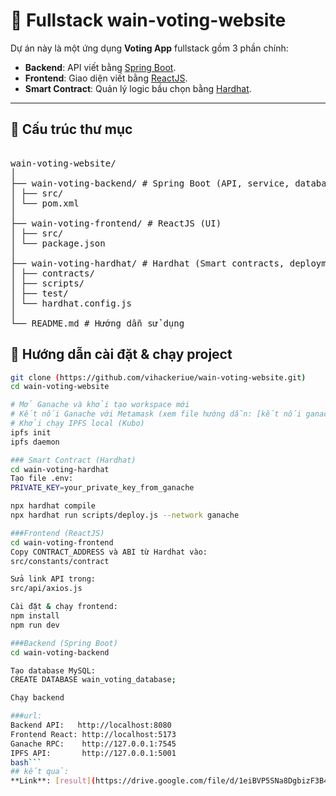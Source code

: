 ﻿# 🚀 Fullstack  wain-voting-website

Dự án này là một ứng dụng **Voting App** fullstack gồm 3 phần chính:

- **Backend**: API viết bằng [Spring Boot](https://spring.io/projects/spring-boot).
- **Frontend**: Giao diện viết bằng [ReactJS](https://reactjs.org/).
- **Smart Contract**: Quản lý logic bầu chọn bằng [Hardhat](https://hardhat.org/).

---

## 📂 Cấu trúc thư mục

<pre> 
wain-voting-website/
│
├── wain-voting-backend/ # Spring Boot (API, service, database)
│ ├── src/
│ └── pom.xml
│
├── wain-voting-frontend/ # ReactJS (UI)
│ ├── src/
│ └── package.json
│
├── wain-voting-hardhat/ # Hardhat (Smart contracts, deployment)
│ ├── contracts/
│ ├── scripts/
│ ├── test/
│ └── hardhat.config.js
│
└── README.md # Hướng dẫn sử dụng
</pre>

## 🚀 Hướng dẫn cài đặt & chạy project


```bash
git clone (https://github.com/vihackeriue/wain-voting-website.git)
cd wain-voting-website

# Mở Ganache và khởi tạo workspace mới
# Kết nối Ganache với Metamask (xem file hướng dẫn: [kết nối ganache](https://drive.google.com/file/d/1N_ftutVAHPwr9ud7KZEn3KAYJ9-SaL1L/view?usp=sharing))
# Khởi chạy IPFS local (Kubo)
ipfs init
ipfs daemon

### Smart Contract (Hardhat)
cd wain-voting-hardhat
Tạo file .env:
PRIVATE_KEY=your_private_key_from_ganache

npx hardhat compile
npx hardhat run scripts/deploy.js --network ganache

###Frontend (ReactJS)
cd wain-voting-frontend
Copy CONTRACT_ADDRESS và ABI từ Hardhat vào:
src/constants/contract

Sửa link API trong:
src/api/axios.js

Cài đặt & chạy frontend:
npm install
npm run dev

###Backend (Spring Boot)
cd wain-voting-backend

Tạo database MySQL:
CREATE DATABASE wain_voting_database;

Chạy backend

###url:
Backend API:   http://localhost:8080
Frontend React: http://localhost:5173
Ganache RPC:    http://127.0.0.1:7545
IPFS API:       http://127.0.0.1:5001
bash```
## kết quả:
**Link**: [result](https://drive.google.com/file/d/1eiBVP5SNa8DgbizF3B421kbwS5F1xqnI/view?usp=sharing)








